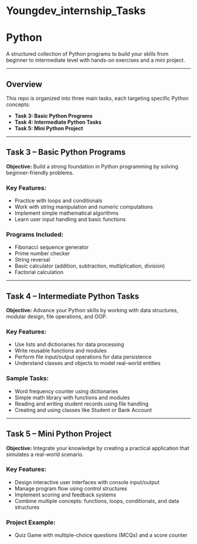 # Youngdev_internship_Tasks

# Python 

A structured collection of Python programs to build your skills from beginner to intermediate level with hands-on exercises and a mini project.

---

## Overview

This repo is organized into three main tasks, each targeting specific Python concepts:

- **Task 3: Basic Python Programs**  
- **Task 4: Intermediate Python Tasks**  
- **Task 5: Mini Python Project**

---

## Task 3 – Basic Python Programs  
**Objective:** Build a strong foundation in Python programming by solving beginner-friendly problems.

### Key Features:  
- Practice with loops and conditionals  
- Work with string manipulation and numeric computations  
- Implement simple mathematical algorithms  
- Learn user input handling and basic functions  

### Programs Included:  
- Fibonacci sequence generator  
- Prime number checker  
- String reversal  
- Basic calculator (addition, subtraction, multiplication, division)  
- Factorial calculation  

---

## Task 4 – Intermediate Python Tasks  
**Objective:** Advance your Python skills by working with data structures, modular design, file operations, and OOP.

### Key Features:  
- Use lists and dictionaries for data processing  
- Write reusable functions and modules  
- Perform file input/output operations for data persistence  
- Understand classes and objects to model real-world entities  

### Sample Tasks:  
- Word frequency counter using dictionaries  
- Simple math library with functions and modules  
- Reading and writing student records using file handling  
- Creating and using classes like Student or Bank Account  

---

## Task 5 – Mini Python Project  
**Objective:** Integrate your knowledge by creating a practical application that simulates a real-world scenario.

### Key Features:  
- Design interactive user interfaces with console input/output  
- Manage program flow using control structures  
- Implement scoring and feedback systems  
- Combine multiple concepts: functions, loops, conditionals, and data structures  

### Project Example:  
- Quiz Game with multiple-choice questions (MCQs) and a score counter  


